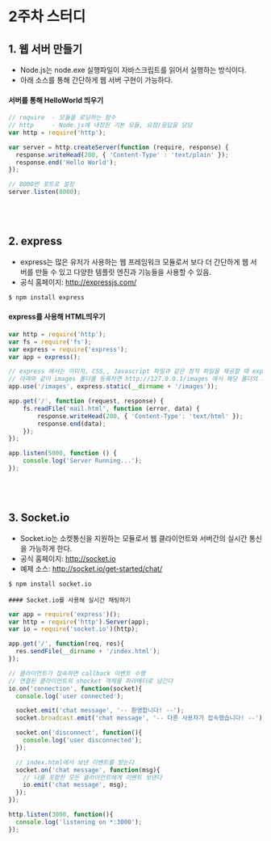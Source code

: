 2주차 스터디
=====

## 1. 웹 서버 만들기
 - Node.js는 node.exe 실행파일이 자바스크립트를 읽어서 실행하는 방식이다.
 - 아래 소스를 통해 간단하게 웹 서버 구현이 가능하다.

  #### 서버를 통해 HelloWorld 띄우기

 ```js
 // require  - 모듈을 로딩하는 함수
 // http     - Node.js에 내장된 기본 모듈, 요청/응답을 담당
 var http = require('http');

 var server = http.createServer(function (require, response) {
   response.writeHead(200, { 'Content-Type' : 'text/plain' });
   response.end('Hello World');
 });

 // 8000번 포트로 설정
 server.listen(8000);
 ```
<br><br>


## 2. express
 - express는 많은 유저가 사용하는 웹 프레임워크 모듈로서 보다 더 간단하게 웹 서버를 만들 수 있고 다양한 템플릿 엔진과 기능들을 사용할 수 있음.
 - 공식 홈페이지: http://expressjs.com/

 ```bash
 $ npm install express
 ```

   #### express를 사용해 HTML띄우기

 ```js
 var http = require('http');
 var fs = require('fs');
 var express = require('express');
 var app = express();

 // express 에서는 이미지, CSS,, Javascript 파일과 같은 정적 파일을 제공할 때 express.static을 사용한다.
 // 아래와 같이 images 폴더를 등록하면 http://127.0.0.1/images 에서 해당 폴더의 파일을 로드할 수 있다.
 app.use('/images', express.static(__dirname + '/images'));

 app.get('/', function (request, response) {
     fs.readFile('mail.html', function (error, data) {
         response.writeHead(200, { 'Content-Type': 'text/html' });
         response.end(data);
     });
 });

 app.listen(5000, function () {
     console.log('Server Running...');
 });
 ```
<br><br>

## 3. Socket.io
  - Socket.io는 소켓통신을 지원하는 모듈로서 웹 클라이언트와 서버간의 실시간 통신을 가능하게 한다.
  - 공식 홈페이지: http://socket.io
  - 예제 소스: http://socket.io/get-started/chat/

  ```bash
  $ npm install socket.io
  ```

    #### Socket.io를 사용해 실시간 채팅하기

  ```js
  var app = require('express')();
  var http = require('http').Server(app);
  var io = require('socket.io')(http);

  app.get('/', function(req, res){
    res.sendFile(__dirname + '/index.html');
  });

  // 클라이언트가 접속하면 callback 이벤트 수행
  // 연결된 클라이언트의 shocket 객체를 파라메터로 넘긴다
  io.on('connection', function(socket){
    console.log('user connected');

    socket.emit('chat message', '-- 환영합니다! --');
    socket.broadcast.emit('chat message', '-- 다른 사용자가 접속했습니다! --');

    socket.on('disconnect', function(){
      console.log('user disconnected');
    });

    // index.html에서 보낸 이벤트를 받는다
    socket.on('chat message', function(msg){
      // 나를 포함한 모든 클라이언트에게 이벤트 보낸다
      io.emit('chat message', msg);
    });
  });

  http.listen(3000, function(){
    console.log('listening on *:3000');
  });
  ```
 <br><br>
